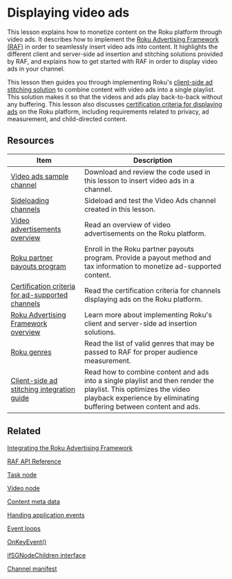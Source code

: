 # Displaying video ads

This lesson explains how to monetize content on the Roku platform through video ads. It describes how to implement the [Roku Advertising Framework (RAF)](https://developer.roku.com/docs/developer-program/advertising/roku-advertising-framework.md) in order to seamlessly insert video ads into content. It highlights the different client and server-side ad insertion and stitching solutions provided by RAF, and explains how to get started with RAF in order to display video ads in your channel.  

This lesson then guides you through implementing Roku's [client-side ad stitching solution](https://developer.roku.com/docs/developer-program/advertising/csas.md) to combine content with video ads into a single playlist. This solution makes it so that the videos and ads play back-to-back without any buffering. This lesson also discusses [certification criteria for displaying ads](https://developer.roku.com/docs/developer-program/certification/certification.md#1-advertising) on the Roku platform, including requirements related to privacy, ad measurement, and child-directed content.

## Resources

| Item                                                         | Description                                                  |
| ------------------------------------------------------------ | ------------------------------------------------------------ |
| [Video ads sample channel](https://github.com/rokudev/scenegraph-master-sample/tree/master/VideoAds) | Download and review the code used in this lesson to insert video ads in a channel. |
| [Sideloading channels](https://developer.roku.com/docs/developer-program/getting-started/developer-setup.md#step-2-accessing-the-development-application-installer) | Sideload and test the Video Ads channel created in this lesson. |
| [Video advertisements overview](https://developer.roku.com/docs/developer-programfeatures/monetization/video-advertisements.md) | Read an overview of video advertisements on the Roku platform. |
| [Roku partner payouts program](/developer/billing)           | Enroll in the Roku partner payouts program. Provide a payout method and tax information to monetize ad-supported content. |
| [Certification criteria for ad-supported channels](https://developer.roku.com/docs/developer-program/certification/certification.md#1-advertising) | Read the certification criteria for channels displaying ads on the Roku platform. |
| [Roku Advertising Framework overview](https://developer.roku.com/docs/developer-program/advertising/roku-advertising-framework.md) | Learn more about implementing Roku's client and server-side ad insertion solutions. |
| [Roku genres](/docs/developer-program/advertising/integrating-roku-advertising-framework.md#roku-genre-tags) | Read the list of valid genres that may be passed to RAF for proper audience measurement. |
| [Client-side ad stitching integration guide](https://developer.roku.com/docs/developer-program/advertising/csas.md) | Read how to combine content and ads into a single playlist and then render the playlist. This optimizes the video playback experience by eliminating buffering between content and ads. |

## Related

[Integrating the Roku Advertising Framework](http://confluence.portal.roku.com:8443https://developer.roku.com/docs/developer-program/advertising/integrating-roku-advertising-framework.md) 

[RAF API Reference](https://developer.roku.com/docs/developer-program/advertising/raf-api.md)

[Task node](https://developer.roku.com/docs/references/scenegraph/control-nodes/task.md)

[Video node](https://developer.roku.com/docs/references/scenegraph/media-playback-nodes/video.md)

[Content meta data](https://developer.roku.com/docs/developer-program/getting-started/architecture/content-metadata.md)

[Handing application events](https://developer.roku.com/docs/developer-program/core-concepts/handling-application-events.md)

[Event loops](https://developer.roku.com/docs/developer-program/core-concepts/event-loops.md)

[OnKeyEvent()](https://developer.roku.com/docs/references/scenegraph/component-functions/onkeyevent.md)

[ifSGNodeChildren interface](https://developer.roku.com/docs/references/brightscript/interfaces/ifsgnodechildren.md)

[Channel manifest](https://developer.roku.com/docs/developer-program/getting-started/architecture/channel-manifest.md#launch-requirement-attributes)

